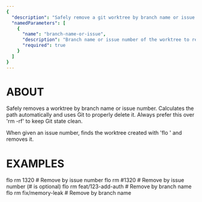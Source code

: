 ```yaml
---
{
  "description": "Safely remove a git worktree by branch name or issue number",
  "namedParameters": [
    {
      "name": "branch-name-or-issue",
      "description": "Branch name or issue number of the worktree to remove",
      "required": true
    }
  ]
}
---
```


# ABOUT

Safely removes a worktree by branch name or issue number.
Calculates the path automatically and uses Git to properly
delete it. Always prefer this over 'rm -rf' to keep Git
state clean.

When given an issue number, finds the worktree created with
'flo <issue-number>' and removes it.

# EXAMPLES

flo rm 1320                  # Remove by issue number
flo rm #1320                 # Remove by issue number (# is optional)
flo rm feat/123-add-auth     # Remove by branch name
flo rm fix/memory-leak       # Remove by branch name
